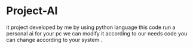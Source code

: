 # Project-AI

it project developed by me by using python language this code run a personal ai for your pc we can modify it according to our needs code you can change according to your system .
